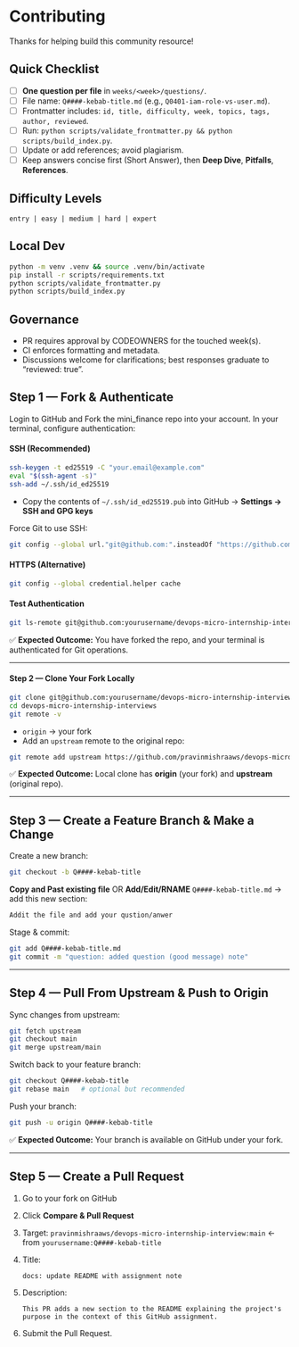 # Contributing

Thanks for helping build this community resource!

## Quick Checklist
- [ ] **One question per file** in `weeks/<week>/questions/`.
- [ ] File name: `Q####-kebab-title.md` (e.g., `Q0401-iam-role-vs-user.md`).
- [ ] Frontmatter includes: `id, title, difficulty, week, topics, tags, author, reviewed`.
- [ ] Run: `python scripts/validate_frontmatter.py && python scripts/build_index.py`.
- [ ] Update or add references; avoid plagiarism.
- [ ] Keep answers concise first (Short Answer), then **Deep Dive**, **Pitfalls**, **References**.

## Difficulty Levels
`entry | easy | medium | hard | expert`

## Local Dev
```bash
python -m venv .venv && source .venv/bin/activate
pip install -r scripts/requirements.txt
python scripts/validate_frontmatter.py
python scripts/build_index.py
```

## Governance
- PR requires approval by CODEOWNERS for the touched week(s).
- CI enforces formatting and metadata.
- Discussions welcome for clarifications; best responses graduate to “reviewed: true”.

## Step 1 — Fork & Authenticate

Login to GitHub and Fork the mini_finance repo into your account.
In your terminal, configure authentication:

#### SSH (Recommended)

```bash
ssh-keygen -t ed25519 -C "your.email@example.com"
eval "$(ssh-agent -s)"
ssh-add ~/.ssh/id_ed25519
````
* Copy the contents of `~/.ssh/id_ed25519.pub` into GitHub → **Settings → SSH and GPG keys**

Force Git to use SSH:

```bash
git config --global url."git@github.com:".insteadOf "https://github.com/"
```

#### HTTPS (Alternative)

```bash
git config --global credential.helper cache
```

#### Test Authentication

```bash
git ls-remote git@github.com:yourusername/devops-micro-internship-interviews.git
```

✅ **Expected Outcome:** You have forked the repo, and your terminal is authenticated for Git operations.

---

#### Step 2 — Clone Your Fork Locally

```bash
git clone git@github.com:yourusername/devops-micro-internship-interviews.git
cd devops-micro-internship-interviews
git remote -v
```

* `origin` → your fork
* Add an `upstream` remote to the original repo:

```bash
git remote add upstream https://github.com/pravinmishraaws/devops-micro-internship-interviews.git
```

✅ **Expected Outcome:** Local clone has **origin** (your fork) and **upstream** (original repo).

---

## Step 3 — Create a Feature Branch & Make a Change

Create a new branch:

```bash
git checkout -b Q####-kebab-title
```

**Copy and Past existing file** OR **Add/Edit/RNAME** `Q####-kebab-title.md` → add this new section:

```markdown
Addit the file and add your qustion/anwer
```

Stage & commit:

```bash
git add Q####-kebab-title.md
git commit -m "question: added question (good message) note"
```

---

## Step 4 — Pull From Upstream & Push to Origin

Sync changes from upstream:

```bash
git fetch upstream
git checkout main
git merge upstream/main
```

Switch back to your feature branch:

```bash
git checkout Q####-kebab-title
git rebase main   # optional but recommended
```

Push your branch:

```bash
git push -u origin Q####-kebab-title
```

✅ **Expected Outcome:** Your branch is available on GitHub under your fork.

---

## Step 5 — Create a Pull Request

1. Go to your fork on GitHub
2. Click **Compare & Pull Request**
3. Target: `pravinmishraaws/devops-micro-internship-interview:main` ← from `yourusername:Q####-kebab-title`
4. Title:

   ```
   docs: update README with assignment note
   ```
5. Description:

   ```
   This PR adds a new section to the README explaining the project's purpose in the context of this GitHub assignment.
   ```
6. Submit the Pull Request.
